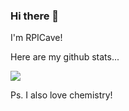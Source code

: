### Hi there 👋
I'm RPICave!

Here are my github stats...

![](https://github.com/RPICave/github-stats/blob/master/generated/overview.svg)

Ps. I also love chemistry!
